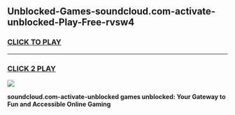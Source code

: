 
## Unblocked-Games-soundcloud.com-activate-unblocked-Play-Free-rvsw4
<h3>
<a href="https://premium76.site?title=soundcloud.com-activate-unblocked&ref=21A">CLICK TO PLAY</a></h3>
<hr>

<h3>
<a href="https://premium76.site?title=soundcloud.com-activate-unblocked&ref=21A">CLICK 2 PLAY</a>
  
</h3>

<a href="https://premium76.site?title=soundcloud.com-activate-unblocked&ref=21A"><img src="https://clearcache.store/games.png"></a>


**soundcloud.com-activate-unblocked games unblocked: Your Gateway to Fun and Accessible Online Gaming**
